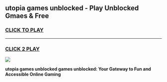 
## utopia games unblocked - Play Unblocked Gmaes & Free
<h3>
<a href="https://premium.freeplayer.one?title=utopia_games_unblocked&ref=19F">CLICK TO PLAY</a></h3>
<hr>

<h3>
<a href="https://premium.freeplayer.one?title=utopia_games_unblocked&ref=19F">CLICK 2 PLAY</a>
  
</h3>

<a href="https://premium.freeplayer.one?title=utopia_games_unblocked&ref=19F/"><img src="https://clearcache.store/games.png"></a>


**utopia games unblocked games unblocked: Your Gateway to Fun and Accessible Online Gaming**
